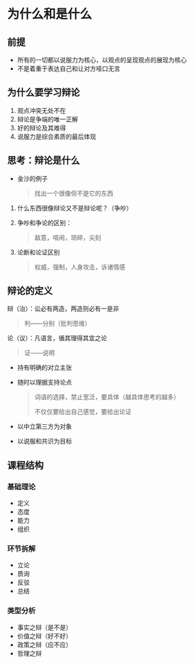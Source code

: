 # 为什么和是什么

## 前提

* 所有的一切都以说服力为核心，以观点的呈现观点的展现为核心
* 不是着重于表达自己和让对方哑口无言

## 为什么要学习辩论

1. 观点冲突无处不在
2. 辩论是争端的唯一正解
3. 好的辩论及其难得
4. 说服力是综合素质的最后体现

## 思考：辩论是什么

* 金沙的例子

  > 找出一个很像但不是它的东西

1. 什么东西很像辩论又不是辩论呢？（争吵）

2. 争吵和争论的区别：

   > 敌意，喧闹，琐碎，尖刻

3. 论断和论证区别

   > 权威，强制，人身攻击，诉诸情感

## 辩论的定义

辩（治）：讼必有两造，两造则必有一是非

> 判——分别（批判思维）

论（议）：凡语言，循其理得其宜之论

> 证——说明

* 持有明确的对立主张

* 随时以理据支持论点

  > 词语的选择，禁止宽泛，要具体（越具体思考的越多）
  >
  > 不仅仅要给出自己感觉，要给出论证

* 以中立第三方为对象

* 以说服和共识为目标

## 课程结构

### 基础理论

* 定义
* 态度
* 能力
* 组织

### 环节拆解

* 立论
* 质询
* 反驳
* 总结

### 类型分析

* 事实之辩（是不是）
* 价值之辩（好不好）
* 政策之辩（应不应）
* 哲理之辩